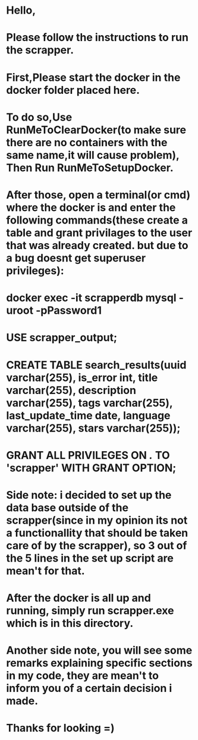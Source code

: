 # Hello,
# Please follow the instructions to run the scrapper.
# First,Please start the docker in the docker folder placed here.
# To do so,Use RunMeToClearDocker(to make sure there are no containers with the same name,it will cause problem), Then Run RunMeToSetupDocker.
# After those, open a terminal(or cmd) where the docker is and enter the following commands(these create a table and grant privilages to the user that was already created. but due to a bug doesnt get superuser privileges):
#   docker exec -it scrapperdb mysql -uroot -pPassword1
#   USE scrapper_output;
#   CREATE TABLE search_results(uuid varchar(255), is_error int, title varchar(255), description varchar(255), tags varchar(255), last_update_time date, language varchar(255), stars varchar(255));
#   GRANT ALL PRIVILEGES ON *.* TO 'scrapper' WITH GRANT OPTION;
# Side note: i decided to set up the data base outside of the scrapper(since in my opinion its not a functionallity that should be taken care of by the scrapper), so 3 out of the 5 lines in the set up script are mean't for that.
# After the docker is all up and running, simply run scrapper.exe which is in this directory.
# Another side note, you will see some remarks explaining specific sections in my code, they are mean't to inform you of a certain decision i made.

# Thanks for looking =)